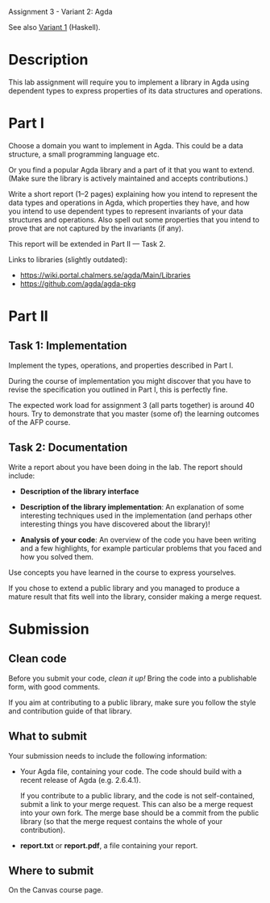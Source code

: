 Assignment 3 - Variant 2: Agda

See also [Variant 1](lab3.html) (Haskell).


Description
===========

This lab assignment will require you to implement a library in Agda
using dependent types to express properties of its data structures
and operations.

Part I
======

Choose a domain you want to implement in Agda.
This could be a data structure, a small programming language etc.

Or you find a popular Agda library and a part of it that you want to extend.
(Make sure the library is actively maintained and accepts contributions.)

Write a short report (1&ndash;2 pages) explaining how you intend to represent
the data types and operations in Agda, which properties they have,
and how you intend to use dependent types to represent invariants
of your data structures and operations.
Also spell out some properties that you intend to prove that are not captured by the invariants (if any).

This report will be extended in Part II &mdash; Task 2.

Links to libraries (slightly outdated):

- https://wiki.portal.chalmers.se/agda/Main/Libraries
- https://github.com/agda/agda-pkg


Part II
=======

Task 1: Implementation
----------------------

Implement the types, operations, and properties described in Part I.

During the course of implementation you might discover
that you have to revise the specification you outlined in Part I,
this is perfectly fine.

The expected work load for assignment 3 (all parts together) is around 40
hours. Try to demonstrate that you master (some of) the learning outcomes of the
AFP course.

Task 2: Documentation
---------------------

Write a report about you have been doing in the lab. The report should include:

* **Description of the library interface**

* **Description of the library implementation**: An explanation of some
  interesting techniques used in the implementation (and perhaps other
  interesting things you have discovered about the library)!

* **Analysis of your code**: An overview of the code you have been writing and a
few highlights, for example particular problems that you faced and how you
solved them.

Use concepts you have learned in the course to express yourselves.

If you chose to extend a public library and you managed to produce a mature result
that fits well into the library, consider making a merge request.


Submission
==========

Clean code
----------

Before you submit your code, *clean it up!*
Bring the code into a publishable form, with good comments.

If you aim at contributing to a public library,
make sure you follow the style and contribution guide of that library.


What to submit
--------------

Your submission needs to include the following information:

* Your Agda file, containing your code.
  The code should build with a recent release of Agda (e.g. 2.6.4.1).

  If you contribute to a public library, and the code is not self-contained,
  submit a link to your merge request.
  This can also be a merge request into your own fork.
  The merge base should be a commit from the public library
  (so that the merge request contains the whole of your contribution).

* **report.txt** or **report.pdf**, a file containing your report.

Where to submit
---------------

On the Canvas course page.
